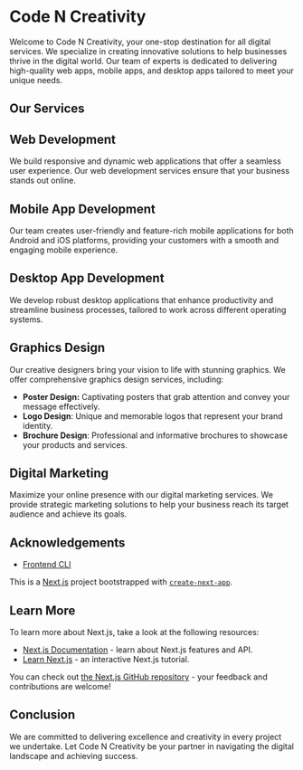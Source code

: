 # Code N Creativity

Welcome to Code N Creativity, your one-stop destination for all digital services. We specialize in creating innovative solutions to help businesses thrive in the digital world. Our team of experts is dedicated to delivering high-quality web apps, mobile apps, and desktop apps tailored to meet your unique needs.


## Our Services

## Web Development

We build responsive and dynamic web applications that offer a seamless user experience. Our web development services ensure that your business stands out online.

## Mobile App Development

Our team creates user-friendly and feature-rich mobile applications for both Android and iOS platforms, providing your customers with a smooth and engaging mobile experience.

## Desktop App Development

We develop robust desktop applications that enhance productivity and streamline business processes, tailored to work across different operating systems.


## Graphics Design

Our creative designers bring your vision to life with stunning graphics. We offer comprehensive graphics design services, including:

- **Poster Design:** Captivating posters that grab attention and convey your message effectively.
- **Logo Design**: Unique and memorable logos that represent your brand identity.
- **Brochure Design**: Professional and informative brochures to showcase your products and services.

## Digital Marketing

Maximize your online presence with our digital marketing services. We provide strategic marketing solutions to help your business reach its target audience and achieve its goals.

## Acknowledgements

 - [Frontend CLI](https://nextjs.org/)

This is a [Next.js](https://nextjs.org/) project bootstrapped with [`create-next-app`](https://github.com/vercel/next.js/tree/canary/packages/create-next-app).

## Learn More

To learn more about Next.js, take a look at the following resources:

- [Next.js Documentation](https://nextjs.org/docs) - learn about Next.js features and API.
- [Learn Next.js](https://nextjs.org/learn) - an interactive Next.js tutorial.

You can check out [the Next.js GitHub repository](https://github.com/vercel/next.js/) - your feedback and contributions are welcome!

## Conclusion

We are committed to delivering excellence and creativity in every project we undertake. Let Code N Creativity be your partner in navigating the digital landscape and achieving success.

